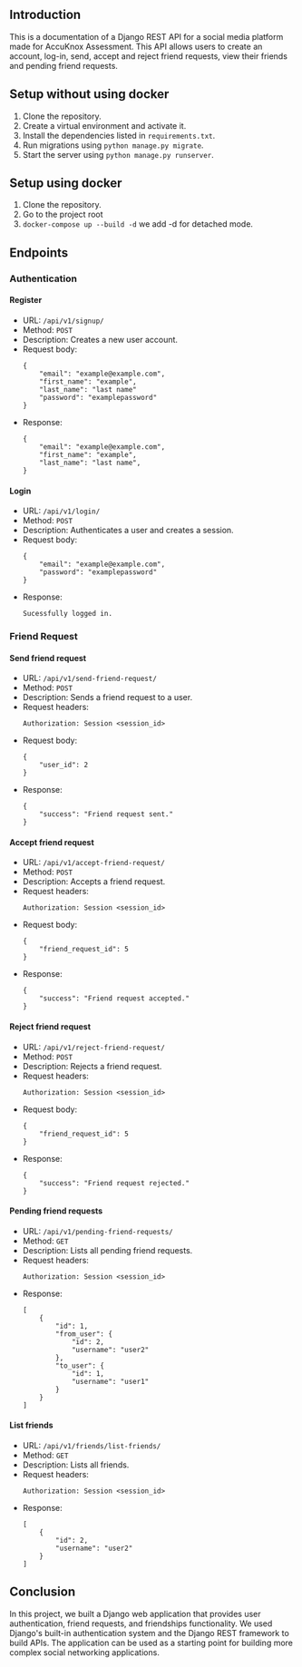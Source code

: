 ## Introduction

This is a documentation of a Django REST API for a social media platform made for AccuKnox Assessment. This API allows users to create an account, log-in, send, accept and reject friend requests, view their friends and pending friend requests.

## Setup without using docker

1. Clone the repository.
2. Create a virtual environment and activate it.
3. Install the dependencies listed in `requirements.txt`.
4. Run migrations using `python manage.py migrate`.
5. Start the server using `python manage.py runserver`.

## Setup using docker

1. Clone the repository.
2. Go to the project root
3. `docker-compose up --build -d` we add -d for detached mode.


## Endpoints

### Authentication

#### Register

- URL: `/api/v1/signup/`
- Method: `POST`
- Description: Creates a new user account.
- Request body:
  ```
  {
      "email": "example@example.com",
      "first_name": "example",
      "last_name": "last name"
      "password": "examplepassword"
  }
  ```
- Response:
  ```
  {
      "email": "example@example.com",
      "first_name": "example",
      "last_name": "last name",
  }
  ```

#### Login

- URL: `/api/v1/login/`
- Method: `POST`
- Description: Authenticates a user and creates a session.
- Request body:
  ```
  {
      "email": "example@example.com",
      "password": "examplepassword"
  }
  ```
- Response:
  ```
  Sucessfully logged in.
  ```

### Friend Request

#### Send friend request

- URL: `/api/v1/send-friend-request/`
- Method: `POST`
- Description: Sends a friend request to a user.
- Request headers:
  ```
  Authorization: Session <session_id>
  ```
- Request body:
  ```
  {
      "user_id": 2
  }
  ```
- Response:
  ```
  {
      "success": "Friend request sent."
  }
  ```

#### Accept friend request

- URL: `/api/v1/accept-friend-request/`
- Method: `POST`
- Description: Accepts a friend request.
- Request headers:
  ```
  Authorization: Session <session_id>
  ```
- Request body:
  ```
  {
      "friend_request_id": 5
  }
  ```
- Response:
  ```
  {
      "success": "Friend request accepted."
  }
  ```

#### Reject friend request

- URL: `/api/v1/reject-friend-request/`
- Method: `POST`
- Description: Rejects a friend request.
- Request headers:
  ```
  Authorization: Session <session_id>
  ```
- Request body:
  ```
  {
      "friend_request_id": 5
  }
  ```
- Response:
  ```
  {
      "success": "Friend request rejected."
  }
  ```

#### Pending friend requests

- URL: `/api/v1/pending-friend-requests/`
- Method: `GET`
- Description: Lists all pending friend requests.
- Request headers:
  ```
  Authorization: Session <session_id>
  ```
- Response:
  ```
  [
      {
          "id": 1,
          "from_user": {
              "id": 2,
              "username": "user2"
          },
          "to_user": {
              "id": 1,
              "username": "user1"
          }
      }
  ]
  ```

#### List friends

- URL: `/api/v1/friends/list-friends/`
- Method: `GET`
- Description: Lists all friends.
- Request headers:
  ```
  Authorization: Session <session_id>
  ```
- Response:
  ```
  [
      {
          "id": 2,
          "username": "user2"
      }
  ]
  ```

## Conclusion

In this project, we built a Django web application that provides user authentication, friend requests, and friendships functionality. We used Django's built-in authentication system and the Django REST framework to build APIs. The application can be used as a starting point for building more complex social networking applications.
